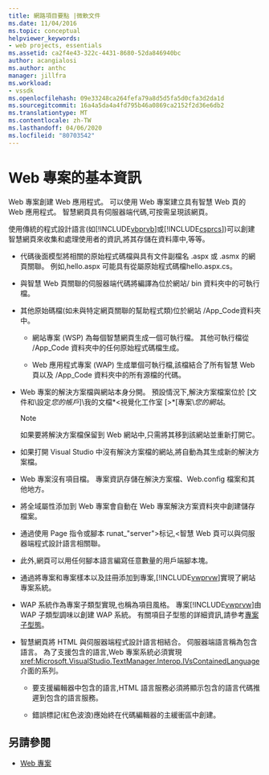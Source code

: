 ```yaml
---
title: 網路項目要點 |微軟文件
ms.date: 11/04/2016
ms.topic: conceptual
helpviewer_keywords:
- web projects, essentials
ms.assetid: ca2f4e43-322c-4431-8680-52da846940bc
author: acangialosi
ms.author: anthc
manager: jillfra
ms.workload:
- vssdk
ms.openlocfilehash: 09e33248ca264fefa79a8d5d5fa5d0cfa3d2da1d
ms.sourcegitcommit: 16a4a5da4a4fd795b46a0869ca2152f2d36e6db2
ms.translationtype: MT
ms.contentlocale: zh-TW
ms.lasthandoff: 04/06/2020
ms.locfileid: "80703542"
---
```

# <a name="web-project-essentials"></a>Web 專案的基本資訊
Web 專案創建 Web 應用程式。 可以使用 Web 專案建立具有智慧 Web 頁的 Web 應用程式。 智慧網頁具有伺服器端代碼,可按需呈現該網頁。

 使用傳統的程式設計語言(如[!INCLUDE[vbprvb](../../code-quality/includes/vbprvb_md.md)]或[!INCLUDE[csprcs](../../data-tools/includes/csprcs_md.md)])可以創建智慧網頁來收集和處理使用者的資訊,將其存儲在資料庫中,等等。

- 代碼後面模型將相關的原始程式碼檔與具有文件副檔名 .aspx 或 .asmx 的網頁關聯。 例如,hello.aspx 可能具有從屬原始程式碼檔hello.aspx.cs。

- 與智慧 Web 頁關聯的伺服器端代碼將編譯為位於網站/ bin 資料夾中的可執行檔。

- 其他原始碼檔(如未與特定網頁關聯的幫助程式類)位於網站 /App_Code資料夾中。

  - 網站專案 (WSP) 為每個智慧網頁生成一個可執行檔。 其他可執行檔從 /App_Code 資料夾中的任何原始程式碼檔生成。

  - Web 應用程式專案 (WAP) 生成單個可執行檔,該檔結合了所有智慧 Web 頁以及 /App_Code 資料夾中的所有源檔的代碼。

- Web 專案的解決方案檔與網站本身分開。 預設情況下,解決方案檔案位於 [文件和\\設定*您的帳戶*]\\我的文檔*\<視覺化工作室 [>*[專案\\*您的網站*。

  > [!NOTE]
  > 如果要將解決方案檔保留到 Web 網站中,只需將其移到該網站並重新打開它。

- 如果打開 Visual Studio 中沒有解決方案檔的網站,將自動為其生成新的解決方案檔。

- Web 專案沒有項目檔。 專案資訊存儲在解決方案檔、Web.config 檔案和其他地方。

- 將全域屬性添加到 Web 專案會自動在 Web 專案解決方案資料夾中創建儲存檔案。

- 通過使用 Page 指令或腳本 runat_"server">标记,\<智慧 Web 頁可以與伺服器端程式設計語言相關聯。

- 此外,網頁可以用任何腳本語言編寫任意數量的用戶端腳本塊。

- 通過將專案和專案樣本以及註冊添加到專案,[!INCLUDE[vwprvw](../../extensibility/internals/includes/vwprvw_md.md)]實現了網站專案系統。

- WAP 系統作為專案子類型實現,也稱為項目風格。 專案[!INCLUDE[vwprvw](../../extensibility/internals/includes/vwprvw_md.md)]由 WAP 子類型調味以創建 WAP 系統。 有關項目子型態的詳細資訊,請參考[專案子型態](../../extensibility/internals/project-subtypes.md)。

- 智慧網頁將 HTML 與伺服器端程式設計語言相結合。 伺服器端語言稱為包含語言。 為了支援包含的語言,Web 專案系統必須實現<xref:Microsoft.VisualStudio.TextManager.Interop.IVsContainedLanguage>介面的系列。

  - 要支援編輯器中包含的語言,HTML 語言服務必須將顯示包含的語言代碼推遲到包含的語言服務。

  - 錯誤標記(紅色波浪)應始終在代碼編輯器的主緩衝區中創建。

## <a name="see-also"></a>另請參閱
- [Web 專案](../../extensibility/internals/web-projects.md)
